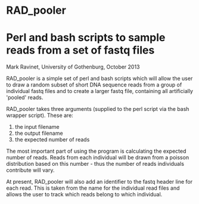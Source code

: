 RAD_pooler
==========
# Perl and bash scripts to sample reads from a set of fastq files

Mark Ravinet, University of Gothenburg, October 2013

RAD_pooler is a simple set of perl and bash scripts which will allow the user to draw a random subset of short DNA
sequence reads from a group of individual fastq files and to create a larger fastq file, containing all artificially
'pooled' reads.

RAD_pooler takes three arguments (supplied to the perl script via the bash wrapper script). These are:
1) the input filename
2) the output filename
3) the expected number of reads

The most important part of using the program is calculating the expected number of reads. Reads from each individual will
be drawn from a poisson distribution based on this number - thus the number of reads individuals contribute will vary.

At present, RAD_pooler will also add an identifier to the fastq header line for each read. This is taken from the
name for the individual read files and allows the user to track which reads belong to which individual.

